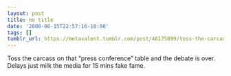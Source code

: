 ```yaml
---
layout: post
title: no title
date: '2008-08-15T22:57:16-10:00'
tags: []
tumblr_url: https://metavalent.tumblr.com/post/46175099/toss-the-carcass-on-that-press-conference-table
---
```

Toss the carcass on that “press conference” table and the debate is over. Delays just milk the media for 15 mins fake fame.

